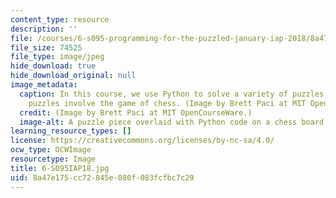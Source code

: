 ```yaml
---
content_type: resource
description: ''
file: /courses/6-s095-programming-for-the-puzzled-january-iap-2018/8a47e175cc72845e080f083fcfbc7c29_6-S095IAP18.jpg
file_size: 74525
file_type: image/jpeg
hide_download: true
hide_download_original: null
image_metadata:
  caption: In this course, we use Python to solve a variety of puzzles. Two of the
    puzzles involve the game of chess. (Image by Brett Paci at MIT OpenCourseWare.)
  credit: (Image by Brett Paci at MIT OpenCourseWare.)
  image-alt: A puzzle piece overlaid with Python code on a chess board.
learning_resource_types: []
license: https://creativecommons.org/licenses/by-nc-sa/4.0/
ocw_type: OCWImage
resourcetype: Image
title: 6-S095IAP18.jpg
uid: 8a47e175-cc72-845e-080f-083fcfbc7c29
---
```

